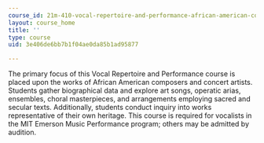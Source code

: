```yaml
---
course_id: 21m-410-vocal-repertoire-and-performance-african-american-composers-spring-2005
layout: course_home
title: ''
type: course
uid: 3e406de6bb7b1f04ae0da85b1ad95877

---
```

The primary focus of this Vocal Repertoire and Performance course is placed upon the works of African American composers and concert artists. Students gather biographical data and explore art songs, operatic arias, ensembles, choral masterpieces, and arrangements employing sacred and secular texts. Additionally, students conduct inquiry into works representative of their own heritage. This course is required for vocalists in the MIT Emerson Music Performance program; others may be admitted by audition.
